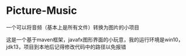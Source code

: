 # Picture-Music

一个可以将音频（基本上是所有文件）转换为图片的小项目

这是一个基于maven框架，javafx图形界面的小玩意，我的运行环境是win10，jdk13，项目到本地后记得修改代码中的路径以免报错
